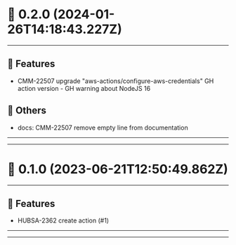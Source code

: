 # :confetti_ball: 0.2.0 (2024-01-26T14:18:43.227Z)
- - -
## :hammer: Features
* CMM-22507 upgrade "aws-actions/configure-aws-credentials" GH action version - GH warning about NodeJS 16
## :newspaper: Others
* docs: CMM-22507 remove empty line from documentation
- - -
- - -
# :confetti_ball: 0.1.0 (2023-06-21T12:50:49.862Z)
- - -
## :hammer: Features
* HUBSA-2362 create action (#1)
- - -
- - -
